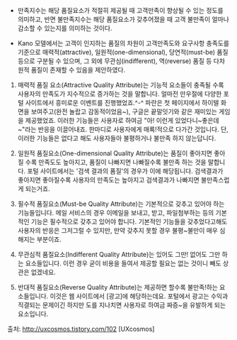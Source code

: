 
* 만족지수는 해당 품질요소가 적절히 제공될 때 고객만족이 향상될 수 있는 정도를 의미하고, 반면 불만족지수는 해당 품질요소가 갖추어졌을 때 고객 불만족이 얼마나 감소할 수 있는지를 의미하는 것이다.



* Kano 모델에서는 고객이 인지하는 품질의 차원이 고객만족도와 요구사항 충족도를 기준으로 매력적(attractive), 일원적(one-dimensional), 당연적(must-be) 품질 등으로 구분될 수 있으며, 그 외에 무관심(indifferent), 역(reverse) 품질 등 다차원적 품질이 존재할 수 있음을 제안하였다.



1. 매력적 품질 요소(Attractive Quality Attribute)는 기능적 요소들이 충족될 수록 사용자의 만족도가 지수적으로 증가하는 것을 말합니다. 얼마전 만우절에 다양한 포털 사이트에서 흥미로운 이벤트를 진행했었죠.^-^ 파란은 첫 페이지에서 하이텔 화면을 보여주고(완전 놀랍고 감동적이었음~), 구글은 끝말잇기와 같은 재미있는 게임을 제공했었죠. 이러한 기능들은 사용자로 하여금 "아! 이런게 있었다니~좋은데~"라는 반응을 이끌어내죠. 한마디로 사용자에게 매룍!적으로 다가간 것입니다. 단, 이러한 기능들은 없다고 해도 사용자들아 불평하거나 불만족 하지 않는답니다.


2. 일원적 품질요소(One-dimensional Quality Attribute)는 품질이 좋아지면 좋아질 수록 만족도도 높아지고, 품질이 나빠지면 나빠질수록 불만족 하는 것을 말합니다. 포털 사이트에서는 '검색 결과의 품질'의 경우가 이에 해당됩니다. 검색결과가 좋아지면 좋아질수록 사용자의 만족도는 높아지고 검색결과가 나빠지면 불만족스럽게 되는거죠. 


3. 필수적 품질요소(Must-be Quality Attribute)는 기본적으로 갖추고 있어야 하는 기능들입니다. 메일 서비스의 경우 이메일을 보내고, 받고, 파일첨부하는 등의 기본적인 기능은 필수적으로 갖추고 있어야 합니다. 기본적인 기능들을 갖추었다고해도 사용자의 반응은 그저그럴 수 있지만, 만약 갖추지 못할 경우 불평~불만이 매우 심해지는 부분이죠.


4. 무관심적 품질요소(Indifferent Quality Attribute)는 있어도 그만! 없어도 그만 하는 요소들입니다. 이런 경우 굳이 비용을 들여서 제공할 필요는 없는 것이니 빼도 상관은 없겠네요.


5. 반대적 품질요소(Reverse Quality Attribute)는 제공하면 할수록 불만족!하는 요소들입니다. 이것은 웹 사이트에서 [광고]에 해당하는데요. 포털에서 광고는 수익과 직결되는 문제이긴 하지만 도를 지나치면 사용자로 하여금 짜증~을 유발하게 되는 요소입니다. 



출처: http://uxcosmos.tistory.com/102 [UXcosmos]